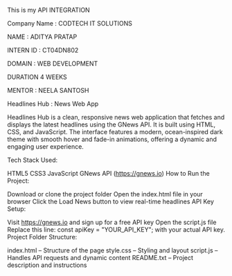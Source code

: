 This is my API INTEGRATION

Company Name : CODTECH IT SOLUTIONS

NAME : ADITYA PRATAP

INTERN ID : CT04DN802

DOMAIN : WEB DEVELOPMENT

DURATION 4 WEEKS

MENTOR : NEELA SANTOSH

Headlines Hub : News Web App

Headlines Hub is a clean, responsive news web application that fetches and displays the latest headlines using the GNews API. It is built using HTML, CSS, and JavaScript. The interface features a modern, ocean-inspired dark theme with smooth hover and fade-in animations, offering a dynamic and engaging user experience.

Tech Stack Used:

HTML5
CSS3
JavaScript
GNews API (https://gnews.io)
How to Run the Project:

Download or clone the project folder
Open the index.html file in your browser
Click the Load News button to view real-time headlines
API Key Setup:

Visit https://gnews.io and sign up for a free API key
Open the script.js file
Replace this line: const apiKey = "YOUR_API_KEY"; with your actual API key.
Project Folder Structure:

index.html – Structure of the page
style.css – Styling and layout
script.js – Handles API requests and dynamic content
README.txt – Project description and instructions
